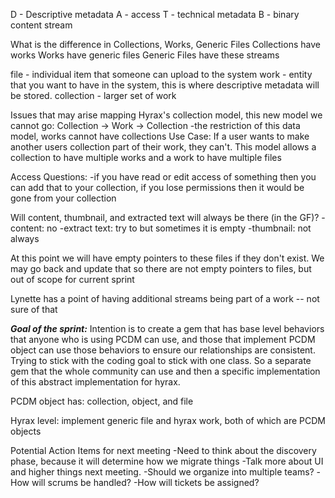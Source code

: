 
D - Descriptive metadata
A - access
T - technical metadata
B - binary content stream

What is the difference in Collections, Works, Generic Files
Collections have works 
Works have generic files
Generic Files have these streams

file - individual item that someone can upload to the system
work - entity that you want to have in the system, this is where descriptive metadata will be stored.
collection - larger set of work

Issues that may arise mapping  Hyrax's collection model, this new model we cannot go:
Collection -> Work -> Collection 
     -the restriction of this data model, works cannot have collections
Use Case:
     If a user wants to make another users collection part of their work, they can't.
This model allows a collection to have multiple works and a work to have multiple files


Access Questions:
-if you have read or edit access of something then you can add that to your collection, if you lose permissions then it would be gone from your collection

Will content, thumbnail, and extracted text will always be there (in the GF)?
-content: no
-extract text: try to but sometimes it is empty
-thumbnail: not always

At this point we will have empty pointers to these files if they don't exist. We may go back and update that so there are not empty pointers to files, but out of scope for current sprint

Lynette has a point of having additional streams being part of a work -- not sure of that

***Goal of the sprint:***
Intention is to create a gem that has base level behaviors that anyone who is using PCDM can use, and those that implement PCDM object can use those behaviors to ensure our relationships are consistent. Trying to stick with the coding goal to stick with one class. So a separate gem that the whole community can use and then a specific implementation of this abstract implementation for hyrax.

PCDM object has:
collection, object, and file

Hyrax level:
implement generic file and hyrax work, both of which are PCDM objects

Potential Action Items for next meeting
-Need to think about the discovery phase, because it will determine how we migrate things
-Talk more about UI and higher things next meeting.
-Should we organize into multiple teams?
-How will scrums be handled?
-How will tickets be assigned?
